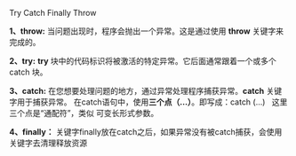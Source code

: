 Try Catch Finally Throw

**1、throw:** 当问题出现时，程序会抛出一个异常。这是通过使用 **throw** 关键字来完成的。

**2、try:** **try** 块中的代码标识将被激活的特定异常。它后面通常跟着一个或多个 catch 块。

**3、catch:** 在您想要处理问题的地方，通过异常处理程序捕获异常。**catch** 关键字用于捕获异常。
在catch语句中，使用**三个点（…）**。即写成：catch (…)   这里三个点是“通配符”，类似 可变长形式参数。

**4、finally：** 关键字finally放在catch之后，如果异常没有被catch捕获，会使用关键字去清理释放资源
